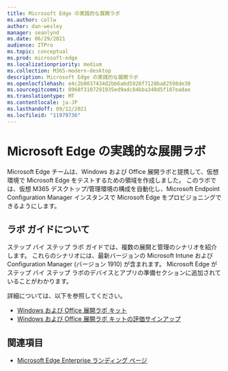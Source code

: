 ```yaml
---
title: Microsoft Edge の実践的な展開ラボ
ms.author: collw
author: dan-wesley
manager: seanlynd
ms.date: 06/29/2021
audience: ITPro
ms.topic: conceptual
ms.prod: microsoft-edge
ms.localizationpriority: medium
ms.collection: M365-modern-desktop
description: Microsoft Edge の実践的な展開ラボ
ms.openlocfilehash: e4c2b0037434d2bb6a6d5928f7128ba82598de30
ms.sourcegitcommit: 8968f3107291935ed9adc84bba348d5f187eadae
ms.translationtype: MT
ms.contentlocale: ja-JP
ms.lasthandoff: 09/12/2021
ms.locfileid: "11979736"
---
```

# <a name="microsoft-edge-hands-on-deployment-lab"></a>Microsoft Edge の実践的な展開ラボ

Microsoft Edge チームは、Windows および Office 展開ラボと提携して、仮想環境で Microsoft Edge をテストするための領域を作成しました。 このラボでは、仮想 M365 デスクトップ/管理環境の構成を自動化し、Microsoft Endpoint Configuration Manager インスタンスで Microsoft Edge をプロビジョニングできるようにします。

## <a name="about-the-lab-guides"></a>ラボ ガイドについて

ステップ バイ ステップ ラボ ガイドでは、複数の展開と管理のシナリオを紹介します。 これらのシナリオには、最新バージョンの Microsoft Intune および Configuration Manager (バージョン 1910) が含まれます。 Microsoft Edge がステップ バイ ステップ ラボのデバイスとアプリの準備セクションに追加されていることがわかります。

詳細については、以下を参照してください。

- [Windows および Office 展開ラボ キット](/microsoft-365/enterprise/modern-desktop-deployment-and-management-lab?view=o365-worldwide)
- [Windows および Office 展開ラボ キットの評価サインアップ](https://www.microsoft.com/evalcenter/evaluate-lab-kit)

## <a name="see-also"></a>関連項目

- [Microsoft Edge Enterprise ランディング ページ](https://aka.ms/EdgeEnterprise)